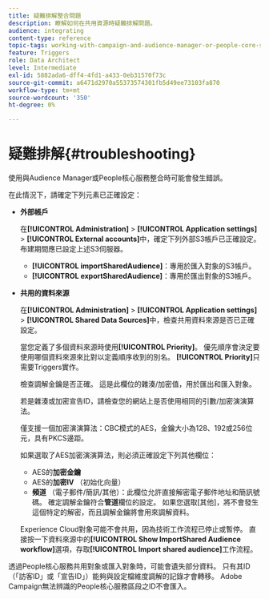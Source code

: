 ```yaml
---
title: 疑難排解整合問題
description: 瞭解如何在共用資源時疑難排解問題。
audience: integrating
content-type: reference
topic-tags: working-with-campaign-and-audience-manager-or-people-core-service
feature: Triggers
role: Data Architect
level: Intermediate
exl-id: 5882ada6-dff4-4fd1-a433-0eb31570f73c
source-git-commit: a6471d2970a55373574301fb5d49ee73103fa870
workflow-type: tm+mt
source-wordcount: '350'
ht-degree: 0%

---
```


# 疑難排解{#troubleshooting}

使用與Audience Manager或People核心服務整合時可能會發生錯誤。

在此情況下，請確定下列元素已正確設定：

* **外部帳戶**

  在&#x200B;**[!UICONTROL Administration]** > **[!UICONTROL Application settings]** > **[!UICONTROL External accounts]**&#x200B;中，確定下列外部S3帳戶已正確設定。 布建期間應已設定上述S3伺服器。

   * **[!UICONTROL importSharedAudience]**：專用於匯入對象的S3帳戶。
   * **[!UICONTROL exportSharedAudience]**：專用於匯出對象的S3帳戶。

* **共用的資料來源**

  在&#x200B;**[!UICONTROL Administration]** > **[!UICONTROL Application settings]** > **[!UICONTROL Shared Data Sources]**&#x200B;中，檢查共用資料來源是否已正確設定。

  當您定義了多個資料來源時使用&#x200B;**[!UICONTROL Priority]**。 優先順序會決定要使用哪個資料來源來比對以定義順序收到的別名。 **[!UICONTROL Priority]**&#x200B;只需要Triggers實作。

  檢查調解金鑰是否正確。 這是此欄位的雜湊/加密值，用於匯出和匯入對象。

  若是雜湊或加密宣告ID，請檢查您的網站上是否使用相同的引數/加密演演算法。

  僅支援一個加密演演算法：CBC模式的AES，金鑰大小為128、192或256位元，具有PKCS邊距。

  如果選取了AES加密演演算法，則必須正確設定下列其他欄位：

   * AES的&#x200B;**加密金鑰**
   * AES的&#x200B;**加密IV** （初始化向量）
   * **頻道** （電子郵件/簡訊/其他）：此欄位允許直接解密電子郵件地址和簡訊號碼。 確定調解金鑰符合&#x200B;**管道**&#x200B;欄位的設定。 如果您選取[其他]，將不會發生這個特定的解密，而且調解金鑰將會用來調解資料。

  Experience Cloud對象可能不會共用，因為技術工作流程已停止或暫停。 直接按一下資料來源中的&#x200B;**[!UICONTROL Show ImportShared Audience workflow]**&#x200B;選項，存取&#x200B;**[!UICONTROL Import shared audience]**&#x200B;工作流程。

透過People核心服務共用對象或匯入對象時，可能會遺失部分資料。 只有其ID （「訪客ID」或「宣告ID」）能夠與設定檔維度調解的記錄才會轉移。 Adobe Campaign無法辨識的People核心服務區段之ID不會匯入。

